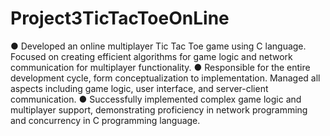 # Project3TicTacToeOnLine
●	Developed an online multiplayer Tic Tac Toe game using C language. Focused on creating efficient algorithms for game logic and network communication for multiplayer functionality. 
●	Responsible for the entire development cycle, form conceptualization to implementation. Managed all aspects including game logic, user interface, and server-client communication. 
●	Successfully implemented complex game logic and multiplayer support, demonstrating proficiency in network programming and concurrency in C programming language.
